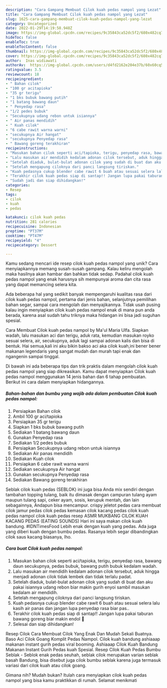 ```yaml
---
description: "Cara Gampang Membuat Cilok kuah pedas nampol yang Lezat"
title: "Cara Gampang Membuat Cilok kuah pedas nampol yang Lezat"
slug: 1625-cara-gampang-membuat-cilok-kuah-pedas-nampol-yang-lezat
category: Uncategorized
date: 2022-01-29T14:19:58.948Z
image: https://img-global.cpcdn.com/recipes/9c35843ca52dc5f2/680x482cq70/cilok-kuah-pedas-nampol-foto-resep-utama.jpg
hideToc: false
enableToc: true
enableTocContent: false
thumbnail: https://img-global.cpcdn.com/recipes/9c35843ca52dc5f2/680x482cq70/cilok-kuah-pedas-nampol-foto-resep-utama.jpg
cover: https://img-global.cpcdn.com/recipes/9c35843ca52dc5f2/680x482cq70/cilok-kuah-pedas-nampol-foto-resep-utama.jpg
author:  Inas widiawati
authorAv:  https://img-global.cpcdn.com/users/d4fd2162e204e37b/60x60cq50/avatar.jpg
ratingvalue: 3.5
reviewcount: 18
recipeingredient:
- " Bahan cilok"
- "100 gr acitapioka"
- "35 gr terigu"
- "1 bks bubuk bawang putih"
- "1 batang bawang daun"
- " Penyedap rasa"
- "1/2 pedes bubuk"
- "Secukupnya udang rebon untuk isiannya"
- " Air panas mendidih"
- " Kuah cilok"
- "6 cabe rawit warna warni"
- "secukupnya Air hangat"
- "secukupnya Penyedap rasa"
- " Bawang goreng terakhiran"
recipeinstructions:
- "Masukan bahan cilok seperti aci/tapioka, terigu, penyedap rasa, bawang daun secukupnya, pedas bubuk, bawang putih bubuk kedalam wadah."
- "Lalu masukan air mendidih kedalam adonan cilok tersebut, aduk hingga menjadi adonan cilok tidak lembek dan tidak terlalu padat."
- "Setelah diaduk, bulat-bulat adonan cilok yang sudah di buat dan aku pakai isiannya udang rebon biar makin gurih enyoi sambil masukan kedalam air mendidih."
- "Setelah mengapung ciloknya dari panci langsung tiriskan."
- "Kuah pedasnya cukup blender cabe rawit 6 buah atau sesuai selera lalu kasih air panas dan jangan lupa penyedap rasa biar pas.."
- "Terakhir cilok kuah pedas siap di santap!! Jangan lupa pakai taburan bawang goreng biar makin endol 👄"
- "Sudah jadi dan siap dihidangkan!"
categories:
- Resep
tags:
- cilok
- kuah
- pedas

katakunci: cilok kuah pedas 
nutrition: 281 calories
recipecuisine: Indonesian
preptime: "PT37M"
cooktime: "PT47M"
recipeyield: "4"
recipecategory: Dessert

---
```



Kamu sedang mencari ide resep cilok kuah pedas nampol yang unik? Cara menyiapkannya memang susah-susah gampang. Kalau keliru mengolah maka hasilnya akan hambar dan bahkan tidak sedap. Padahal cilok kuah pedas nampol yang enak harusnya sih mempunyai aroma dan cita rasa yang dapat memancing selera kita.


Ada beberapa hal yang sedikit banyak mempengaruhi kualitas rasa dari cilok kuah pedas nampol, pertama dari jenis bahan, selanjutnya pemilihan bahan segar, sampai cara mengolah dan menyajikannya. Tidak usah pusing kalau ingin menyiapkan cilok kuah pedas nampol enak di mana pun anda berada, karena asal sudah tahu triknya maka hidangan ini bisa jadi suguhan spesial.

Cara Membuat Cilok kuah pedas nampol by Ma&#39;ul Maria Ulfa. Siapkan wadah, lalu masukan aci dan terigu, aduk rata, kemudian masukan royko sesuai selera, air, secukupnya, aduk lagi sampai adonan kalis dan bisa di bentuk. Hai semua,kali ini aku bikin bakso aci aka cilok kuah,ini bener bener makanan legendaris yang sangat mudah dan murah tapi enak dan ngangenin sampai tinggal.


Di bawah ini ada beberapa tips dan trik praktis dalam mengolah cilok kuah pedas nampol yang siap dikreasikan. Kamu dapat menyiapkan Cilok kuah pedas nampol menggunakan 14 jenis bahan dan 6 tahap pembuatan. Berikut ini cara dalam menyiapkan hidangannya.

<!--inarticleads1-->

##### Bahan-bahan dan bumbu yang wajib ada dalam pembuatan Cilok kuah pedas nampol:

1. Persiapkan  Bahan cilok
1. Ambil 100 gr aci/tapioka
1. Persiapkan 35 gr terigu
1. Siapkan 1 bks bubuk bawang putih
1. Sediakan 1 batang bawang daun
1. Gunakan  Penyedap rasa
1. Sediakan 1/2 pedes bubuk
1. Persiapkan Secukupnya udang rebon untuk isiannya
1. Sediakan  Air panas mendidih
1. Sediakan  Kuah cilok
1. Persiapkan 6 cabe rawit warna warni
1. Sediakan secukupnya Air hangat
1. Gunakan secukupnya Penyedap rasa
1. Sediakan  Bawang goreng terakhiran


Seblak cilok kuah pedas (SEBLOK) ini juga bisa Anda mix sendiri dengan tambahan topping tulang, baik itu dimasak dengan campuran tulang ayam maupun tulang sapi, ceker ayam, sosis, kerupuk mentah, dan lain sebagainnya, Andapun bisa mencampur. crispy jeletot pedas cara membuat cilok jamur pedas cilok pedas kemasan cilok kacang pedas cilok kuah pedas nampol cilok kuah pedas resep ASMR MUKBANG CILOK KUAH KACANG PEDAS (EATING SOUNDS) Hari ini saya makan cilok kuah bandung. #IDNTimesFood Lebih enak dengan kuah yang pedas. Ada juga yang diberi kuah dengan bumbu pedas. Rasanya lebih segar dibandingkan cilok saus kacang biasanya, lho. 

<!--inarticleads2-->

##### Cara buat Cilok kuah pedas nampol:

1. Masukan bahan cilok seperti aci/tapioka, terigu, penyedap rasa, bawang daun secukupnya, pedas bubuk, bawang putih bubuk kedalam wadah.
1. Lalu masukan air mendidih kedalam adonan cilok tersebut, aduk hingga menjadi adonan cilok tidak lembek dan tidak terlalu padat.
1. Setelah diaduk, bulat-bulat adonan cilok yang sudah di buat dan aku pakai isiannya udang rebon biar makin gurih enyoi sambil masukan kedalam air mendidih.
1. Setelah mengapung ciloknya dari panci langsung tiriskan.
1. Kuah pedasnya cukup blender cabe rawit 6 buah atau sesuai selera lalu kasih air panas dan jangan lupa penyedap rasa biar pas..
1. Terakhir cilok kuah pedas siap di santap!! Jangan lupa pakai taburan bawang goreng biar makin endol 👄
1. Selesai dan siap dihidangkan!

Resep Cilok Cara Membuat Cilok Yang Enak Dan Mudah Sekali Buatnya. Baso Aci Cilok Goang Komplit Pedas Nampol. Cilok kuah bandung ashiaaap makanan instant gurih pedas viral booming. Ashiaaap Cilok Kuah Bandung Makanan Instant Gurih Pedas kuah Spesial. Resep Cilok Kuah Pedas Bumbu Seblak - Seblok enak pedas seuhah, seblak cilok merupakan varian seblak basah Bandung, bisa disebut juga cilok bumbu seblak karena juga termasuk variasi dari cilok kuah atau cilok goang. 

Gimana nih? Mudah bukan? Itulah cara menyiapkan cilok kuah pedas nampol yang bisa kamu praktikkan di rumah. Selamat menikmati
